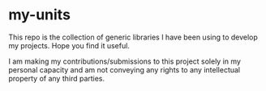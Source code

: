 # my-units
This repo is the collection of generic libraries I have been using to develop my projects. Hope you find it useful.

I am making my contributions/submissions to this project solely in my personal capacity and am not conveying any rights to any intellectual property of any third parties.

